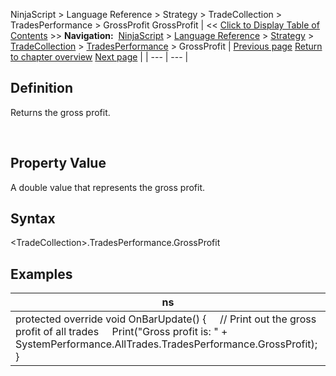 ﻿
NinjaScript \> Language Reference \> Strategy \> TradeCollection \> TradesPerformance \> GrossProfit
GrossProfit
| \<\< [Click to Display Table of Contents](grossprofit.md) \>\> **Navigation:**     [NinjaScript](ninjascript.md) \> [Language Reference](language_reference_wip.md) \> [Strategy](strategy.md) \> [TradeCollection](tradecollection.md) \> [TradesPerformance](tradesperformance.md) \> GrossProfit | [Previous page](grossloss.md) [Return to chapter overview](tradesperformance.md) [Next page](longestflatperiod.md) |
| --- | --- |
## Definition
Returns the gross profit.  

 
## Property Value
A double value that represents the gross profit.
 
## Syntax
\<TradeCollection\>.TradesPerformance.GrossProfit

## 
## Examples
| ns |
| --- |
| protected override void OnBarUpdate() {      // Print out the gross profit of all trades      Print("Gross profit is: " \+ SystemPerformance.AllTrades.TradesPerformance.GrossProfit); } |

